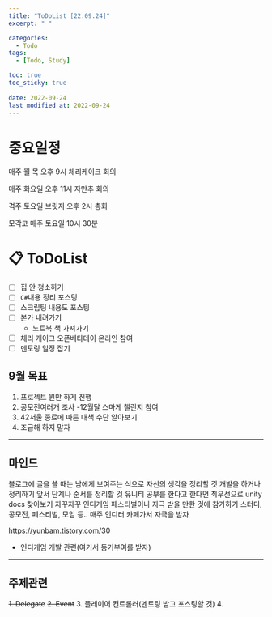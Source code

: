 ```yaml
---
title: "ToDoList [22.09.24]"
excerpt: " "

categories:
  - Todo
tags:
  - [Todo, Study]

toc: true
toc_sticky: true
 
date: 2022-09-24
last_modified_at: 2022-09-24 
---
```


# 중요일정

매주 월 목 오후 9시 체리케이크 회의

매주 화요일 오후 11시 자만추 회의

격주 토요일 브릿지 오후 2시 총회

모각코 매주 토요일 10시 30분

# 📋 ToDoList  

- [ ] 집 안 청소하기
- [ ] `C#`내용 정리 포스팅
- [ ] 스크립팅 내용도 포스팅
- [ ] 본가 내려가기
  - 노트북 책 가져가기
- [ ] 체리 케이크 오픈베타데이 온라인 참여
- [ ] 멘토링 일정 잡기

## 9월 목표  
  
1. 프로젝트 원만 하게 진행
2. 공모전여러개 조사
  -12월달 스마게 챌린지 참여
3. 42서울 종료에 따른 대책 수단 알아보기
4. 조급해 하지 말자

---

## 마인드

블로그에 글을 쓸 때는 남에게 보여주는 식으로 자신의 생각을 정리할 것
개발을 하거나 정리하기 앞서 단계나 순서를 정리할 것
유니티 공부를 한다고 한다면 최우선으로 unity docs 찾아보기
자꾸자꾸 인디게임 페스티벌이나 자극 받을 만한 것에 참가하기
스터디, 공모전, 페스티벌, 모임 등..
매주 인디터 카페가서 자극을 받자

https://yunbam.tistory.com/30
- 인디게임 개발 관련(여기서 동기부여를 받자)

---

## 주제관련  

~~1. Delegate~~
~~2. Event~~
3. 플레이어 컨트롤러(멘토링 받고 포스팅할 것)
4. 
